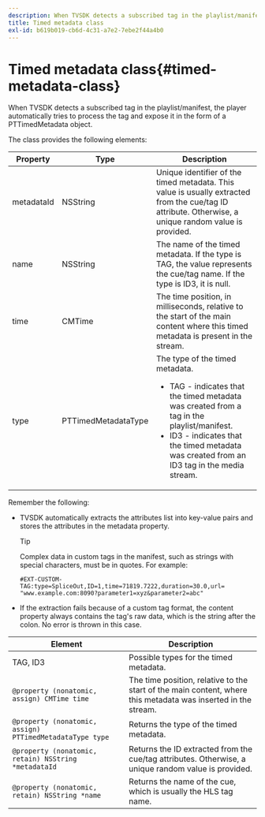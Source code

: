 ```yaml
---
description: When TVSDK detects a subscribed tag in the playlist/manifest, the player automatically tries to process the tag and expose it in the form of a PTTimedMetadata object.
title: Timed metadata class
exl-id: b619b019-cb6d-4c31-a7e2-7ebe2f44a4b0
---
```

# Timed metadata class{#timed-metadata-class}

When TVSDK detects a subscribed tag in the playlist/manifest, the player automatically tries to process the tag and expose it in the form of a PTTimedMetadata object.

 The class provides the following elements: 

<table id="table_FFC56AC5B1E04DA99C9309C0223ABA90"> 
 <thead> 
  <tr> 
   <th colname="col1" class="entry"> Property </th> 
   <th colname="col02" class="entry"> Type </th> 
   <th colname="col2" class="entry"> Description </th> 
  </tr>
 </thead>
 <tbody> 
  <tr> 
   <td colname="col1"> <span class="codeph"> metadataId</span> </td> 
   <td colname="col02"><span class="codeph"> NSString</span> </td> 
   <td colname="col2"> Unique identifier of the timed metadata. This value is usually extracted from the cue/tag ID attribute. Otherwise, a unique random value is provided. </td> 
  </tr> 
  <tr> 
   <td colname="col1"><span class="codeph"> name</span> </td> 
   <td colname="col02"><span class="codeph"> NSString</span></td> 
   <td colname="col2"> The name of the timed metadata. If the type is <span class="codeph"> TAG</span>, the value represents the cue/tag name. If the type is <span class="codeph"> ID3</span>, it is null. </td> 
  </tr> 
  <tr> 
   <td colname="col1"><span class="codeph"> time</span> </td> 
   <td colname="col02"><span class="codeph"> CMTime</span></td> 
   <td colname="col2"> The time position, in milliseconds, relative to the start of the main content where this timed metadata is present in the stream. </td> 
  </tr> 
  <tr> 
   <td colname="col1"><span class="codeph"> type</span> </td> 
   <td colname="col02"> <span class="codeph"> PTTimedMetadataType</span></td> 
   <td colname="col2">The type of the timed metadata. 
    <ul id="ul_70FBFB33E9F846D8B38592560CCE9560"> 
     <li id="li_739D30561BFB4D9B97DF212E4880BA2C">TAG - indicates that the timed metadata was created from a tag in the playlist/manifest. </li> 
     <li id="li_E785E1DEF1CC4D9DBE7764E5D05EFAFC">ID3 - indicates that the timed metadata was created from an ID3 tag in the media stream. </li> 
    </ul> </td> 
  </tr> 
 </tbody> 
</table>

<!--<a id="section_737CC47997F74F80A3C5C6171ADE120E"></a>-->

Remember the following:

* TVSDK automatically extracts the attributes list into key-value pairs and stores the attributes in the metadata property. 

  >[!TIP]
  >
  >Complex data in custom tags in the manifest, such as strings with special characters, must be in quotes. For example:
  >
  >```
  >#EXT-CUSTOM-TAG:type=SpliceOut,ID=1,time=71819.7222,duration=30.0,url=
  >"www.example.com:8090?parameter1=xyz&parameter2=abc"
  >```
  >

* If the extraction fails because of a custom tag format, the content property always contains the tag's raw data, which is the string after the colon. No error is thrown in this case.

|  Element  | Description  |
|---|---|
|  TAG, ID3  | Possible types for the timed metadata.  |
| `@property (nonatomic, assign) CMTime time`  | The time position, relative to the start of the main content, where this metadata was inserted in the stream.  |
| `@property (nonatomic, assign) PTTimedMetadataType type`  | Returns the type of the timed metadata.  |
| `@property (nonatomic, retain) NSString *metadataId`  | Returns the ID extracted from the cue/tag attributes. Otherwise, a unique random value is provided.  |
| `@property (nonatomic, retain) NSString *name`  | Returns the name of the cue, which is usually the HLS tag name.  |
